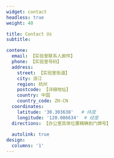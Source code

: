 ```yaml
---
widget: contact
headless: true
weight: 40

title: Contact Us
subtitle:

contene:
  email: 【实验室联系人邮件】
  phone: 【实验室号码】
  address:
    street: 【实验室街道】
    city: 浙江
    region: 杭州
    postcode: 【详细地址】
    country: 中国
    country_code: ZH-CN
  coordinates:
    latitude: '30.303638'   # 纬度
    longitude: '120.086634'  # 经度
  directions: 【办公室具体位置精确到门牌号】
  
  autolink: true
design:
  columns: '1'
---
```



